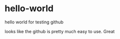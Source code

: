# hello-world
hello world for testing github

looks like the github is pretty much easy to use. Great

